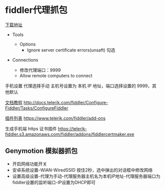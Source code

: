 # fiddler代理抓包

[下载地址](https://www.telerik.com/download/fiddler)

- Tools
  - Options
    - Ignore server certificate errors(unsaft) 勾选

- Connections
  - 修改代理端口：9999
  - Allow remote computers to connect
  
手机设置
代理选择手动
  主机号设置为 本机 IP 地址，端口选择设置的 9999，其他默认
  
[文档教程](http://docs.telerik.com/fiddler/Configure-Fiddler/Tasks/ConfigureFiddler) http://docs.telerik.com/fiddler/Configure-Fiddler/Tasks/ConfigureFiddler

[插件列表](https://www.telerik.com/fiddler/add-ons) https://www.telerik.com/fiddler/add-ons

生成手机端 https 证书插件 https://telerik-fiddler.s3.amazonaws.com/fiddler/addons/fiddlercertmaker.exe

## Genymotion 模拟器抓包

- 开启网络功能开关
- 安卓系统设置-WlAN-WiredSSID
  按住2秒，选中弹出的对话框中修改网络
- 设置高级设置-代理为手动-代理服务器主机名为本机IP地址-代理服务器端口为fiddler设置的监听端口-IP设置为DHCP即可
